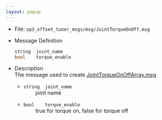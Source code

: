 ```yaml
---
layout: popup
---
```


- File: `op3_offset_tuner_msgs/msg/JointTorqueOnOff.msg`
- Message Definition
    ```c
    string  joint_name
    bool    torque_enable
    ```

- Description  
The message used to create [JointTorqueOnOffArray.msg]  
    * `string  joint_name`  
&emsp;&emsp; joint name  

    * `bool    torque_enable`  
&emsp;&emsp; true for torque on, false for torque off




[JointTorqueOnOffArray.msg]: /docs/en/platform/msgs/op3_JointTorqueOnOffArray_msg/#op3-jointtorqueonoffarray-msg
